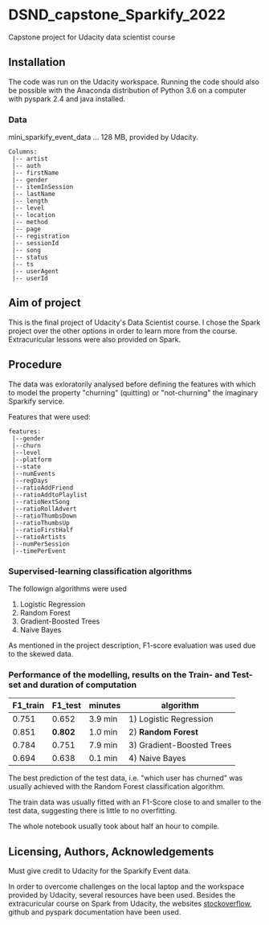 # DSND_capstone_Sparkify_2022
Capstone project for Udacity data scientist course

## Installation
The code was run on the Udacity workspace. Running the code should also be possible with the Anaconda distribution of Python 3.6 on a computer with pyspark 2.4 and java installed.
 
### Data
mini_sparkify_event_data ... 128 MB, provided by Udacity.
```
Columns:
 |-- artist
 |-- auth
 |-- firstName
 |-- gender
 |-- itemInSession
 |-- lastName
 |-- length
 |-- level
 |-- location
 |-- method
 |-- page
 |-- registration
 |-- sessionId
 |-- song
 |-- status
 |-- ts
 |-- userAgent
 |-- userId
```

## Aim of project
This is the final project of Udacity's Data Scientist course. I chose the Spark project over the other options in order to learn more from the course. Extracuricular lessons were also provided on Spark.

## Procedure

The data was exloratorily analysed before defining the features with which to model the property "churning" (quitting) or "not-churning" the imaginary Sparkify service.

Features that were used:
```
features:
 |--gender
 |--churn
 |--level
 |--platform
 |--state
 |--numEvents
 |--regDays
 |--ratioAddFriend
 |--ratioAddtoPlaylist
 |--ratioNextSong
 |--ratioRollAdvert
 |--ratioThumbsDown
 |--ratioThumbsUp
 |--ratioFirstHalf
 |--ratioArtists
 |--numPerSession
 |--timePerEvent
```

### Supervised-learning classification algorithms

The followign algorithms were used
   1) Logistic Regression
   2) Random Forest
   3) Gradient-Boosted Trees
   4) Naive Bayes

As mentioned in the project description, F1-score evaluation was used due to the skewed data.

### Performance of the modelling, results on the Train- and Test-set and duration of computation

|F1_train|F1_test|minutes|algorithm|
|-----|----|-------|---------|
|0.751|0.652|3.9 min|1) Logistic Regression|
|0.851 |**0.802**|1.0 min|2) **Random Forest**|
|0.784 |0.751 |7.9 min|3) Gradient-Boosted Trees|
|0.694 |0.638 |0.1 min|4) Naive Bayes|

The best prediction of the test data, i.e. "which user has churned" was usually achieved with the Random Forest classification algorithm.

The train data was usually fitted with an F1-Score close to and smaller to the test data, suggesting there is little to no overfitting.

The whole notebook usually took about half an hour to compile.


## Licensing, Authors, Acknowledgements

Must give credit to Udacity for the Sparkify Event data.

In order to overcome challenges on the local laptop and the workspace provided by Udacity, several resources have been used. Besides the extracuricular course on Spark from Udacity, the websites [stockoverflow](https://stackoverflow.com/), github and pyspark documentation have been used.
